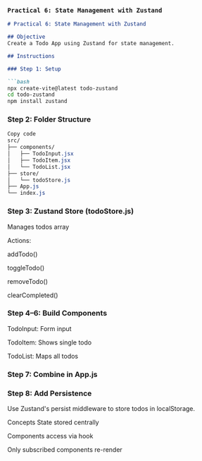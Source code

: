 ### `Practical 6: State Management with Zustand`

```markdown
# Practical 6: State Management with Zustand

## Objective
Create a Todo App using Zustand for state management.

## Instructions

### Step 1: Setup

```bash
npx create-vite@latest todo-zustand
cd todo-zustand
npm install zustand
```

### Step 2: Folder Structure
```css
Copy code
src/
├── components/
│   ├── TodoInput.jsx
│   ├── TodoItem.jsx
│   └── TodoList.jsx
├── store/
│   └── todoStore.js
├── App.js
└── index.js
```

### Step 3: Zustand Store (todoStore.js)
Manages todos array

Actions:

addTodo()

toggleTodo()

removeTodo()

clearCompleted()

### Step 4–6: Build Components
TodoInput: Form input

TodoItem: Shows single todo

TodoList: Maps all todos

### Step 7: Combine in App.js
### Step 8: Add Persistence
Use Zustand's persist middleware to store todos in localStorage. 

Concepts
State stored centrally

Components access via hook

Only subscribed components re-render

